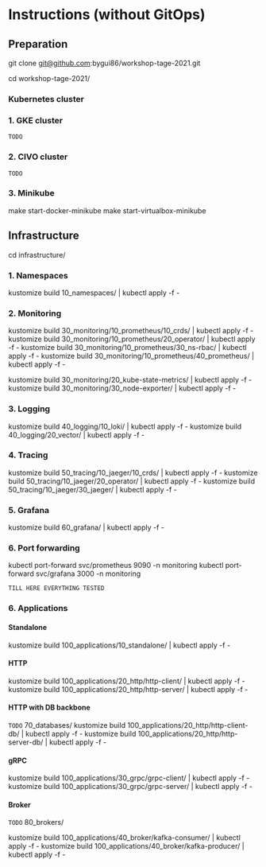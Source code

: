 
# Instructions (without GitOps)

## Preparation

git clone git@github.com:bygui86/workshop-tage-2021.git

cd workshop-tage-2021/

### Kubernetes cluster

### 1. GKE cluster

`TODO`

### 2. CIVO cluster

`TODO`

### 3. Minikube

make start-docker-minikube
make start-virtualbox-minikube

## Infrastructure

cd infrastructure/

### 1. Namespaces

kustomize build 10_namespaces/ | kubectl apply -f -

### 2. Monitoring

kustomize build 30_monitoring/10_prometheus/10_crds/ | kubectl apply -f -
kustomize build 30_monitoring/10_prometheus/20_operator/ | kubectl apply -f -
kustomize build 30_monitoring/10_prometheus/30_ns-rbac/ | kubectl apply -f -
kustomize build 30_monitoring/10_prometheus/40_prometheus/ | kubectl apply -f -

kustomize build 30_monitoring/20_kube-state-metrics/ | kubectl apply -f -
kustomize build 30_monitoring/30_node-exporter/ | kubectl apply -f -

### 3. Logging

kustomize build 40_logging/10_loki/ | kubectl apply -f -
kustomize build 40_logging/20_vector/ | kubectl apply -f -

### 4. Tracing

kustomize build 50_tracing/10_jaeger/10_crds/ | kubectl apply -f -
kustomize build 50_tracing/10_jaeger/20_operator/ | kubectl apply -f -
kustomize build 50_tracing/10_jaeger/30_jaeger/ | kubectl apply -f -

### 5. Grafana

kustomize build 60_grafana/ | kubectl apply -f -

### 6. Port forwarding

kubectl port-forward svc/prometheus 9090 -n monitoring
kubectl port-forward svc/grafana 3000 -n monitoring

`TILL HERE EVERYTHING TESTED`

### 6. Applications

#### Standalone

kustomize build 100_applications/10_standalone/ | kubectl apply -f -

#### HTTP

kustomize build 100_applications/20_http/http-client/ | kubectl apply -f -
kustomize build 100_applications/20_http/http-server/ | kubectl apply -f -

#### HTTP with DB backbone

`TODO` 70_databases/
kustomize build 100_applications/20_http/http-client-db/ | kubectl apply -f -
kustomize build 100_applications/20_http/http-server-db/ | kubectl apply -f -

#### gRPC

kustomize build 100_applications/30_grpc/grpc-client/ | kubectl apply -f -
kustomize build 100_applications/30_grpc/grpc-server/ | kubectl apply -f -

#### Broker

`TODO` 80_brokers/

kustomize build 100_applications/40_broker/kafka-consumer/ | kubectl apply -f -
kustomize build 100_applications/40_broker/kafka-producer/ | kubectl apply -f -
